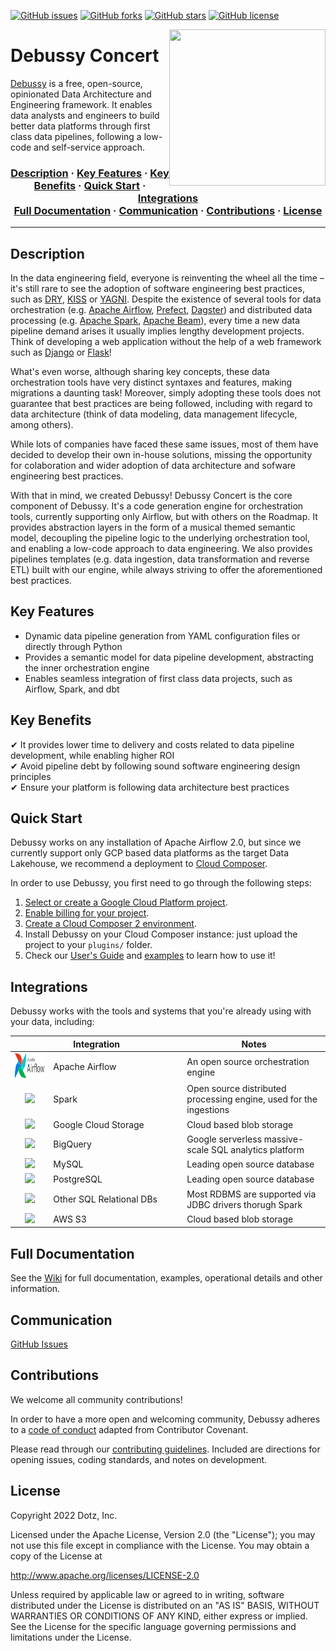 [![GitHub issues](https://img.shields.io/github/issues/DotzInc/debussy_concert)](https://github.com/DotzInc/debussy_concert/issues)
[![GitHub forks](https://img.shields.io/github/forks/DotzInc/debussy_concert)](https://github.com/DotzInc/debussy_concert/network)
[![GitHub stars](https://img.shields.io/github/stars/DotzInc/debussy_concert)](https://github.com/DotzInc/debussy_concert/stargazers)
[![GitHub license](https://img.shields.io/github/license/DotzInc/debussy_concert)](https://github.com/DotzInc/debussy_concert/blob/master/LICENSE)


<img align="right" src="https://github.com/DotzInc/debussy_concert/blob/master/docs/images/debussy_logo.png" width="250" height="250">

# Debussy Concert

[Debussy](https://github.com/DotzInc/debussy_concert/wiki) is a free, open-source, opinionated Data Architecture and Engineering framework. It enables data analysts and engineers to build better data platforms through first class data pipelines, following a low-code and self-service approach. 

<h3 align="center">
  <a href="#description">Description</a>
  <span> · </span>
  <a href="#key-features">Key Features</a>
  <span> · </span>
  <a href="#key-benefits">Key Benefits</a>
  <span> · </span>
  <a href="#quick-start">Quick Start</a>
  <span> · </span>
  <a href="#integrations">Integrations</a>
  </br>
  <a href="#full-documentation">Full Documentation</a>
  <span> · </span>
  <a href="#communication">Communication</a>
  <span> · </span>
  <a href="#contributions">Contributions</a>
  <span> · </span>
  <a href="#license">License</a>
</h3>

---

## Description

In the data engineering field, everyone is reinventing the wheel all the time – it's still rare to see the adoption of software engineering best practices, such as [DRY](https://en.wikipedia.org/wiki/Don%27t_repeat_yourself), [KISS](https://en.wikipedia.org/wiki/KISS_principle) or [YAGNI](https://en.wikipedia.org/wiki/You_aren%27t_gonna_need_it). Despite the existence of several tools for data orchestration (e.g. [Apache Airflow](https://airflow.apache.org/), [Prefect](https://www.prefect.io/), [Dagster](https://dagster.io/)) and distributed data processing (e.g. [Apache Spark](https://spark.apache.org/), [Apache Beam](https://beam.apache.org/)), every time a new data pipeline demand arises it usually implies lengthy development projects. Think of developing a web application without the help of a web framework such as [Django](https://www.djangoproject.com/) or [Flask](https://palletsprojects.com/p/flask/)!

What's even worse, although sharing key concepts, these data orchestration tools have very distinct syntaxes and features, making migrations a daunting task! Moreover, simply adopting these tools does not guarantee that best practices are being followed, including with regard to data architecture (think of data modeling, data management lifecycle, among others).

While lots of companies have faced these same issues, most of them have decided to develop their own in-house solutions, missing the opportunity for colaboration and wider adoption of data architecture and sofware engineering best practices.

With that in mind, we created Debussy! Debussy Concert is the core component of Debussy. It's a code generation engine for orchestration tools, currently supporting only Airflow, but with others on the Roadmap. It provides abstraction layers in the form of a musical themed semantic model, decoupling the pipeline logic to the underlying orchestration tool, and enabling a low-code approach to data engineering. We also provides pipelines templates (e.g. data ingestion, data transformation and reverse ETL) built with our engine, while always striving to offer the aforementioned best practices.

## Key Features
- Dynamic data pipeline generation from YAML configuration files or directly through Python
- Provides a semantic model for data pipeline development, abstracting the inner orchestration engine
- Enables seamless integration of first class data projects, such as Airflow, Spark, and dbt

## Key Benefits

&#10004; It provides lower time to delivery and costs related to data pipeline development, while enabling higher ROI <br />
&#10004; Avoid pipeline debt by following sound software engineering design principles <br />
&#10004; Ensure your platform is following data architecture best practices <br />

## Quick Start

Debussy works on any installation of Apache Airflow 2.0, but since we currently support only GCP based data platforms as the target Data Lakehouse, we recommend a deployment to [Cloud Composer](https://cloud.google.com/composer).

In order to use Debussy, you first need to go through the following steps:

1. [Select or create a Google Cloud Platform project](https://console.cloud.google.com/cloud-resource-manager).
2. [Enable billing for your project](https://cloud.google.com/billing/docs/how-to/modify-project#enable_billing_for_a_project).
3. [Create a Cloud Composer 2 environment](https://cloud.google.com/composer/docs/composer-2/create-environments).
4. Install Debussy on your Cloud Composer instance: just upload the project to your `plugins/` folder.
5. Check our [User's Guide](https://github.com/DotzInc/debussy_concert/wiki/User's-Guide) and [examples](https://github.com/DotzInc/debussy_concert/tree/master/examples) to learn how to use it!

Integrations
-------------------------------------------------------------------------------
Debussy works with the tools and systems that you're already using with your data, including:

<table>
	<thead>
		<tr>
			<th colspan="2">Integration</th>
			<th>Notes</th>
		</tr>
	</thead>
	<tbody>
		<tr><td style="text-align: center; height=40px;"><img height="40" src="https://raw.githubusercontent.com/apache/airflow/master/docs/apache-airflow/img/logos/wordmark_1.png" /></td><td style="width: 200px;">Apache Airflow           </td><td>An open source orchestration engine</td></tr>
		<tr><td style="text-align: center; height=40px;"><img height="40" src="https://spark.apache.org/images/spark-logo-trademark.png" />                             </td><td style="width: 200px;">Spark                    </td><td>Open source distributed processing engine, used for the ingestions</td></tr>
		<tr><td style="text-align: center; height=40px;"><img height="40" src="https://assets.website-files.com/60d5e12b5c772dbf7315804e/62cddd0e6400a93d1dbcdf37_Google%20Cloud%20Storage.svg" />   </td><td style="width: 200px;">Google Cloud Storage                   </td><td>Cloud based blob storage</td></tr>
		<tr><td style="text-align: center; height=40px;"><img height="40" src="https://raw.githubusercontent.com/gist/nelsonauner/be8160f2e576a327bfcde085b334f622/raw/b4ec25dd4d698abdc37e6c1887ec69ddcca1d27d/google_bigquery_logo.svg" /></td><td style="width: 200px;">BigQuery</td><td>Google serverless massive-scale SQL analytics platform</td></tr>
		<tr><td style="text-align: center; height=40px;"><img height="40" src="https://www.mysql.com/common/logos/powered-by-mysql-167x86.png" />                       </td><td style="width: 200px;">MySQL                    </td><td>Leading open source database</td></tr>
		<tr><td style="text-align: center; height=40px;"><img height="40" src="https://wiki.postgresql.org/images/3/30/PostgreSQL_logo.3colors.120x120.png" />          </td><td style="width: 200px;">PostgreSQL                 </td><td>Leading open source database</td></tr>
<tr><td style="text-align: center; height=40px;"><img height="40" src="https://www.oracle.com/a/ocom/img/jdbc.svg" />                                         </td><td style="width: 200px;">Other SQL Relational DBs </td><td>Most RDBMS are supported via JDBC drivers thorugh Spark</td></tr>		
<tr><td style="text-align: center; height=40px;"><img height="40" src="https://braze-marketing-assets.s3.amazonaws.com/images/partner_logos/amazon-s3.png" />   </td><td style="width: 200px;">AWS S3                   </td><td>Cloud based blob storage</td></tr>
	</tbody>
</table>

## Full Documentation
See the [Wiki](https://github.com/DotzInc/debussy_concert/wiki) for full documentation, examples, operational details and other information.

## Communication
[GitHub Issues](https://github.com/DotzInc/debussy_concert/issues)

## Contributions
We welcome all community contributions!

In order to have a more open and welcoming community, Debussy adheres to a [code of conduct](https://github.com/DotzInc/debussy_concert/wiki/Code-of-Conduct) adapted from Contributor Covenant.

Please read through our [contributing guidelines](https://github.com/DotzInc/debussy_concert/wiki/Contributing-Guide). Included are directions for opening issues, coding standards, and notes on development.

## License
Copyright 2022 Dotz, Inc.

Licensed under the Apache License, Version 2.0 (the "License"); you may not use this file except in compliance with the License. You may obtain a copy of the License at

http://www.apache.org/licenses/LICENSE-2.0

Unless required by applicable law or agreed to in writing, software distributed under the License is distributed on an "AS IS" BASIS, WITHOUT WARRANTIES OR CONDITIONS OF ANY KIND, either express or implied. See the License for the specific language governing permissions and limitations under the License.
